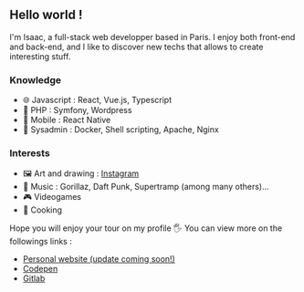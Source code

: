 ## Hello world !
I'm Isaac, a full-stack web developper based in Paris. I enjoy both front-end and back-end, and I like to discover new techs that allows to create interesting stuff.

### Knowledge
* 🌐 Javascript : React, Vue.js, Typescript
* 🐘 PHP : Symfony, Wordpress
* 📱 Mobile : React Native
* 🐋 Sysadmin : Docker, Shell scripting, Apache, Nginx

### Interests
* 🖼 Art and drawing : [Instagram](https://www.instagram.com/isaac__ink/)
* 🎵 Music : Gorillaz, Daft Punk, Supertramp (among many others)...
* 🎮 Videogames
* 🍱 Cooking

Hope you will enjoy your tour on my profile 🖐 You can view more on the followings links :
* [Personal website (update coming soon!)](https://isaacgros.fr/)
* [Codepen](https://codepen.io/your-work)
* [Gitlab](https://gitlab.com/isaac-gros/)
